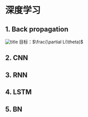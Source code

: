 # 深度学习
## 1. Back propagation
![title](https://i.loli.net/2019/10/17/cMwIxP3Hh71lTCv.png)
目标：$\frac{\partial L(\theta)$
## 2. CNN
## 3. RNN
## 4. LSTM
## 5. BN
